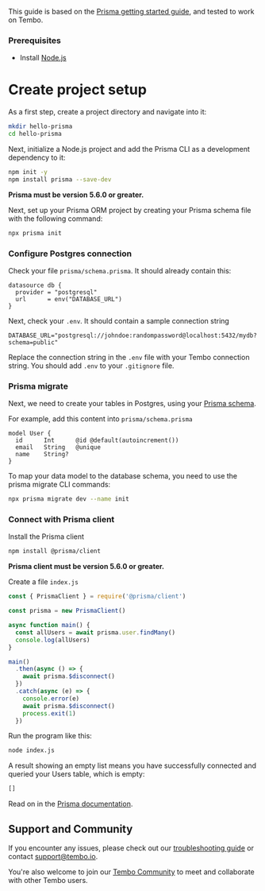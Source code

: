 This guide is based on the [Prisma getting started guide](https://www.prisma.io/docs/getting-started/setup-prisma/start-from-scratch/relational-databases-node-postgresql), and tested to work on Tembo.

### Prerequisites

- Install [Node.js](https://nodejs.org/en)

# Create project setup

As a first step, create a project directory and navigate into it:

```bash
mkdir hello-prisma
cd hello-prisma
```

Next, initialize a Node.js project and add the Prisma CLI as a development dependency to it:

```bash
npm init -y
npm install prisma --save-dev
```

**Prisma must be version 5.6.0 or greater.**

Next, set up your Prisma ORM project by creating your Prisma schema file with the following command:
```bash
npx prisma init
```

### Configure Postgres connection

Check your file `prisma/schema.prisma`. It should already contain this:

```
datasource db {
  provider = "postgresql"
  url      = env("DATABASE_URL")
}
```

Next, check your `.env`. It should contain a sample connection string

```
DATABASE_URL="postgresql://johndoe:randompassword@localhost:5432/mydb?schema=public"
```

Replace the connection string in the `.env` file with your Tembo connection string. You should add `.env` to your `.gitignore` file.

### Prisma migrate

Next, we need to create your tables in Postgres, using your [Prisma schema](https://www.prisma.io/docs/orm/prisma-schema).

For example, add this content into `prisma/schema.prisma`

```
model User {
  id      Int      @id @default(autoincrement())
  email   String   @unique
  name    String?
}
```

To map your data model to the database schema, you need to use the prisma migrate CLI commands:

```bash
npx prisma migrate dev --name init
```

### Connect with Prisma client

Install the Prisma client

```bash
npm install @prisma/client
```

**Prisma client must be version 5.6.0 or greater.**

Create a file `index.js`

```javascript
const { PrismaClient } = require('@prisma/client')

const prisma = new PrismaClient()

async function main() {
  const allUsers = await prisma.user.findMany()
  console.log(allUsers)
}

main()
  .then(async () => {
    await prisma.$disconnect()
  })
  .catch(async (e) => {
    console.error(e)
    await prisma.$disconnect()
    process.exit(1)
  })
```

Run the program like this:

```bash
node index.js
```

A result showing an empty list means you have successfully connected and queried your Users table, which is empty:

```bash
[]
```

Read on in the [Prisma documentation](https://www.prisma.io/docs/getting-started/setup-prisma/start-from-scratch/relational-databases/querying-the-database-node-postgresql).

## Support and Community

If you encounter any issues, please check out our [troubleshooting guide](/docs/product/cloud/troubleshooting) or contact [support@tembo.io](mailto:support@tembo.io).

You're also welcome to join our [Tembo Community](https://join.slack.com/t/tembocommunity/shared_invite/zt-23o25qt91-AnZoC1jhLMLubwia4GeNGw) to meet and collaborate with other Tembo users.
